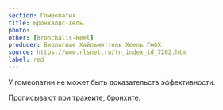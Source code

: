 ```yaml
---
section: Гомеопатия
title: Бронхалис-Хель
photo:
other: [Bronchalis-Heel]
producer: Биологише Хайльмиттель Хеель ГмбХ
source: https://www.rlsnet.ru/tn_index_id_7202.htm
label: red
---
```


У гомеопатии не может быть доказательств эффективности.

Прописывают при трахеите, бронхите.
